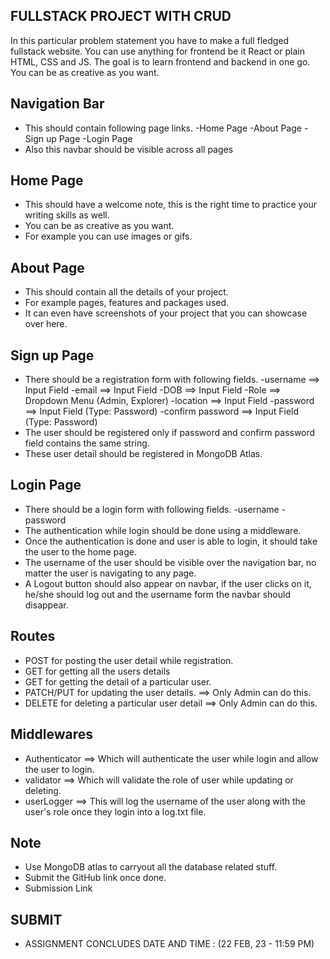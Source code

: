 ## FULLSTACK PROJECT WITH CRUD

In this particular problem statement you have to make a full fledged fullstack website. You can use anything for frontend be it React or plain HTML, CSS and JS. The goal is to learn frontend and backend in one go. You can be as creative as you want.

## Navigation Bar

- This should contain following page links.
  -Home Page
  -About Page
  -Sign up Page
  -Login Page
- Also this navbar should be visible across all pages

## Home Page

- This should have a welcome note, this is the right time to practice your writing skills as well.
- You can be as creative as you want.
- For example you can use images or gifs.

## About Page

- This should contain all the details of your project.
- For example pages, features and packages used.
- It can even have screenshots of your project that you can showcase over here.

## Sign up Page

- There should be a registration form with following fields.
  -username ==> Input Field
  -email ==> Input Field
  -DOB ==> Input Field
  -Role ==> Dropdown Menu (Admin, Explorer)
  -location ==> Input Field
  -password ==> Input Field (Type: Password)
  -confirm password ==> Input Field (Type: Password)
- The user should be registered only if password and confirm password field contains the same string.
- These user detail should be registered in MongoDB Atlas.

## Login Page

- There should be a login form with following fields.
  -username
  -password
- The authentication while login should be done using a middleware.
- Once the authentication is done and user is able to login, it should take the user to the home page.
- The username of the user should be visible over the navigation bar, no matter the user is navigating to any page.
- A Logout button should also appear on navbar, if the user clicks on it, he/she should log out and the username form the navbar should disappear.

## Routes

- POST for posting the user detail while registration.
- GET for getting all the users details
- GET for getting the detail of a particular user.
- PATCH/PUT for updating the user details. ==> Only Admin can do this.
- DELETE for deleting a particular user detail ==> Only Admin can do this.

## Middlewares

- Authenticator ==> Which will authenticate the user while login and allow the user to login.
- validator ==> Which will validate the role of user while updating or deleting.
- userLogger ==> This will log the username of the user along with the user's role once they login into a log.txt file.

## Note

- Use MongoDB atlas to carryout all the database related stuff.
- Submit the GitHub link once done.
- Submission Link

## SUBMIT

- ASSIGNMENT CONCLUDES DATE AND TIME : (22 FEB, 23 - 11:59 PM)
